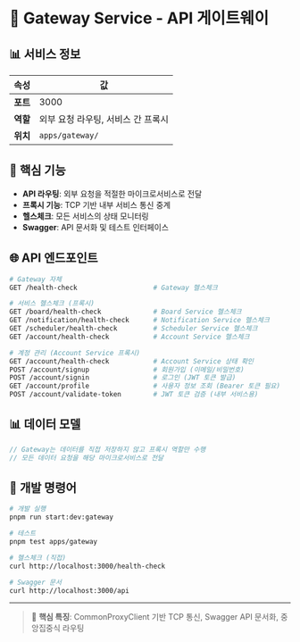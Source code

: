 # 🎯 Gateway Service - API 게이트웨이

## 📊 서비스 정보

| 속성     | 값                                 |
| -------- | ---------------------------------- |
| **포트** | 3000                               |
| **역할** | 외부 요청 라우팅, 서비스 간 프록시 |
| **위치** | `apps/gateway/`                    |

## 🎯 핵심 기능

- **API 라우팅**: 외부 요청을 적절한 마이크로서비스로 전달
- **프록시 기능**: TCP 기반 내부 서비스 통신 중계
- **헬스체크**: 모든 서비스의 상태 모니터링
- **Swagger**: API 문서화 및 테스트 인터페이스

## 🌐 API 엔드포인트

```bash
# Gateway 자체
GET /health-check                   # Gateway 헬스체크

# 서비스 헬스체크 (프록시)
GET /board/health-check             # Board Service 헬스체크
GET /notification/health-check      # Notification Service 헬스체크
GET /scheduler/health-check         # Scheduler Service 헬스체크
GET /account/health-check           # Account Service 헬스체크

# 계정 관리 (Account Service 프록시)
GET /account/health-check           # Account Service 상태 확인
POST /account/signup                # 회원가입 (이메일/비밀번호)
POST /account/signin                # 로그인 (JWT 토큰 발급)
GET /account/profile                # 사용자 정보 조회 (Bearer 토큰 필요)
POST /account/validate-token        # JWT 토큰 검증 (내부 서비스용)
```

## 📊 데이터 모델

```typescript
// Gateway는 데이터를 직접 저장하지 않고 프록시 역할만 수행
// 모든 데이터 요청을 해당 마이크로서비스로 전달
```

## 🔧 개발 명령어

```bash
# 개발 실행
pnpm run start:dev:gateway

# 테스트
pnpm test apps/gateway

# 헬스체크 (직접)
curl http://localhost:3000/health-check

# Swagger 문서
curl http://localhost:3000/api
```

---

> 📝 **핵심 특징**: CommonProxyClient 기반 TCP 통신, Swagger API 문서화, 중앙집중식 라우팅
